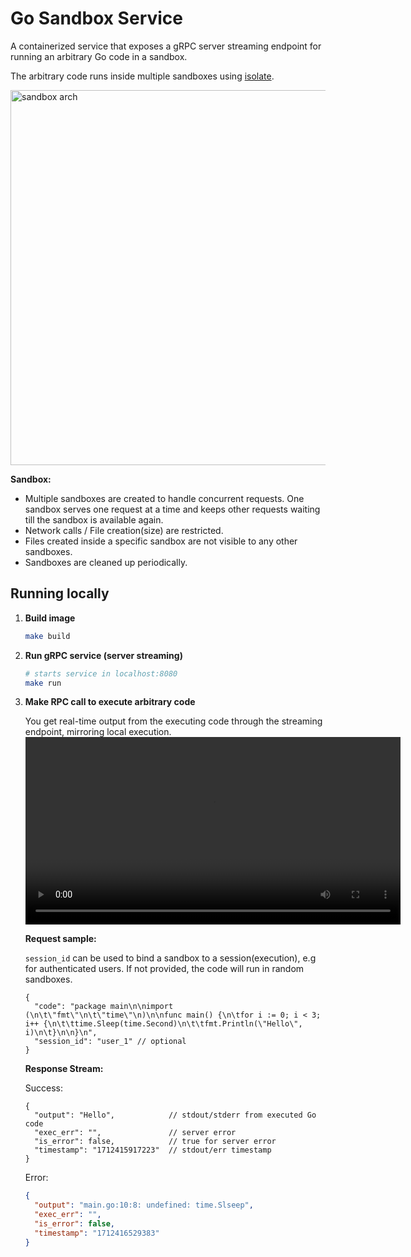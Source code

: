 # Go Sandbox Service

A containerized service that exposes a gRPC server streaming endpoint for running an arbitrary Go code in a sandbox.

The arbitrary code runs inside multiple sandboxes using [isolate](https://github.com/ioi/isolate).

<img src="https://github.com/nirdosh17/go-sandbox/assets/5920689/d71453d4-6843-42cf-a09e-23d668f6e72d" width="600" alt="sandbox arch" />

**Sandbox:**
- Multiple sandboxes are created to handle concurrent requests. One sandbox serves one request at a time and keeps other requests waiting till the sandbox is available again.
- Network calls / File creation(size) are restricted.
- Files created inside a specific sandbox are not visible to any other sandboxes.
- Sandboxes are cleaned up periodically.

## Running locally
1. **Build image**
    ```bash
    make build
    ```
2. **Run gRPC service (server streaming)**
    ```bash
    # starts service in localhost:8080
    make run
    ```
3. **Make RPC call to execute arbitrary code**

    You get real-time output from the executing code through the streaming endpoint, mirroring local execution.
    <video src="https://github.com/nirdosh17/go-sandbox/assets/5920689/cd67a4a3-ef32-43fa-bd33-969c34abc124" width="600" alt="sandbox api call demo" />

    **Request sample:**

    `session_id` can be used to bind a sandbox to a session(execution), e.g for authenticated users. If not provided, the code will run in random sandboxes.

    ```jsonc
    {
      "code": "package main\n\nimport (\n\t\"fmt\"\n\t\"time\"\n)\n\nfunc main() {\n\tfor i := 0; i < 3; i++ {\n\t\ttime.Sleep(time.Second)\n\t\tfmt.Println(\"Hello\", i)\n\t}\n\n}\n",
      "session_id": "user_1" // optional
    }
    ```

    **Response Stream:**

    Success:
    ```jsonc
    {
      "output": "Hello",            // stdout/stderr from executed Go code
      "exec_err": "",               // server error
      "is_error": false,            // true for server error
      "timestamp": "1712415917223"  // stdout/err timestamp
    }
    ```
    Error:
    ```json
    {
      "output": "main.go:10:8: undefined: time.Slseep",
      "exec_err": "",
      "is_error": false,
      "timestamp": "1712416529383"
    }
    ```
